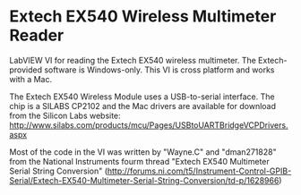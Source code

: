 Extech EX540 Wireless Multimeter Reader
=============================

LabVIEW VI for reading the Extech EX540 wireless multimeter.  The Extech-provided software is Windows-only.  This VI is cross platform and works with a Mac.  

The Extech EX540 Wireless Module uses a USB-to-serial interface.  The chip is a SILABS CP2102 and the Mac drivers are available for download from the Silicon Labs website: http://www.silabs.com/products/mcu/Pages/USBtoUARTBridgeVCPDrivers.aspx

Most of the code in the VI was written by "Wayne.C" and "dman271828" from the National Instruments fourm thread "Extech EX540 Multimeter Serial String Conversion" (http://forums.ni.com/t5/Instrument-Control-GPIB-Serial/Extech-EX540-Multimeter-Serial-String-Conversion/td-p/1628966)


